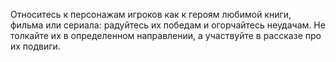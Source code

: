 Относитесь к персонажам игроков как к героям любимой книги, фильма или сериала: радуйтесь их победам и огорчайтесь неудачам. Не толкайте их в определенном направлении, а участвуйте в рассказе про их подвиги.